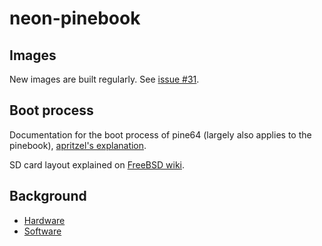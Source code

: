 # neon-pinebook

## Images

New images are built regularly. See 
[issue #31](/blue-systems/neon-pinebook/issues/31).

## Boot process

Documentation for the boot process of pine64 (largely also applies
to the pinebook),
[apritzel's explanation](/apritzel/pine64/blob/master/Booting.md).
 
SD card layout explained on
[FreeBSD wiki](https://wiki.freebsd.org/FreeBSD/arm/Allwinner).

## Background

 - [Hardware](http://linux-sunxi.org/A64)
 - [Software](http://wiki.pine64.org/index.php/Pine_A64_Software_Release)
